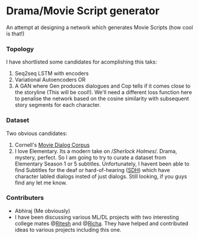 # Drama/Movie Script generator

An attempt at designing a network which generates Movie Scripts (how cool is that!)
### Topology
I have shortlisted some candidates for acomplishing this taks:
1. Seq2seq LSTM with encoders
2. Variational Autoencoders OR
3. A GAN where Gen produces dialogues and Cop tells if it comes close to the storyline (This will be cool!). We'll need a different loss function here to penalise the network based on the cosine similarity with subsequent story segments for each character. 

### Dataset
Two obvious candidates:
1. Cornell's [Movie Dialog Corpus](http://www.cs.cornell.edu/~cristian/Cornell_Movie-Dialogs_Corpus.html)
2. I love Elementary. Its a modern take on /*Sherlock Holmes*/. Drama, mystery, perfect. So I am going to try to curate a dataset from Elementary Season 1 or 5 subtitles. Unfortunately, I havent been able to find Subtitles for the deaf or hard-of-hearing ([SDH](https://en.wikipedia.org/wiki/Subtitle_(captioning)#Subtitles_for_the_deaf_or_hard-of-hearing_(SDH))) which have character labled dialogs insted of just dialogs. Still looking, if you guys find any let me know.
 

### Contributers
- Abhiraj (Me obviously)
- I have been discussing various ML/DL projects with two interesting college mates @[Ritesh](https://github.com/rkmalaiya) and @[Richa](https://github.com/richa9407). They have helped and contributed ideas to various projects including this one.
